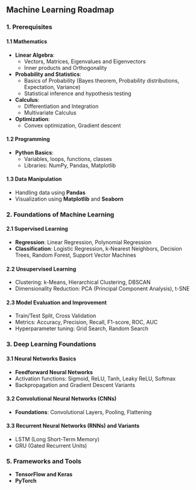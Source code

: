 ## Machine Learning Roadmap

### 1. **Prerequisites**
#### 1.1 Mathematics
- **Linear Algebra**:
  - Vectors, Matrices, Eigenvalues and Eigenvectors
  - Inner products and Orthogonality
- **Probability and Statistics**:
  - Basics of Probability (Bayes theorem, Probability distributions, Expectation, Variance)
  - Statistical inference and hypothesis testing
- **Calculus**:
  - Differentiation and Integration
  - Multivariate Calculus
- **Optimization**:
  - Convex optimization, Gradient descent

#### 1.2 Programming
- **Python Basics**:
  - Variables, loops, functions, classes
  - Libraries: NumPy, Pandas, Matplotlib

#### 1.3 Data Manipulation
- Handling data using **Pandas**
- Visualization using **Matplotlib** and **Seaborn**

### 2. **Foundations of Machine Learning**

#### 2.1 Supervised Learning
- **Regression**: Linear Regression, Polynomial Regression
- **Classification**: Logistic Regression, k-Nearest Neighbors, Decision Trees, Random Forest, Support Vector Machines

#### 2.2 Unsupervised Learning
- Clustering: k-Means, Hierarchical Clustering, DBSCAN
- Dimensionality Reduction: PCA (Principal Component Analysis), t-SNE

#### 2.3 Model Evaluation and Improvement
- Train/Test Split, Cross Validation
- Metrics: Accuracy, Precision, Recall, F1-score, ROC, AUC
- Hyperparameter tuning: Grid Search, Random Search

### 3. **Deep Learning Foundations**

#### 3.1 Neural Networks Basics
- **Feedforward Neural Networks**
- Activation functions: Sigmoid, ReLU, Tanh, Leaky ReLU, Softmax
- Backpropagation and Gradient Descent Variants

#### 3.2 Convolutional Neural Networks (CNNs)
- **Foundations**: Convolutional Layers, Pooling, Flattening

#### 3.3 Recurrent Neural Networks (RNNs) and Variants
- LSTM (Long Short-Term Memory)
- GRU (Gated Recurrent Units)

### 5. **Frameworks and Tools**
- **TensorFlow and Keras**
- **PyTorch**

